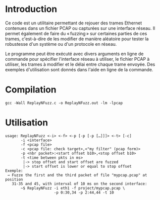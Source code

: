 # Introduction
Ce code est un utilitaire permettant de rejouer des trames Ethernet contenues dans un fichier PCAP ou capturées sur une interface réseau. Il permet également de faire du « fuzzing » sur certaines parties de ces trames, c'est-à-dire de les modifier de manière aléatoire pour tester la robustesse d'un système ou d'un protocole en réseau.

Le programme peut être exécuté avec divers arguments en ligne de commande pour spécifier l'interface réseau à utiliser, le fichier PCAP à utiliser, les trames à modifier et le délai entre chaque trame envoyée. Des exemples d'utilisation sont donnés dans l'aide en ligne de la commande.

# Compilation
`gcc -Wall ReplayNFuzz.c -o ReplayNFuzz.out -lm -lpcap`

# Utilisation
    usage: ReplayNFuzz <-i> <-f> <-p [-p [-p […]]]> <-t> [-c]
           -i <interface>
           -f <pcap file>
           -c <pcap file: check target>,<"my filter" (pcap form)>
           -p <nbr packet>:<start offset b10>,<stop offset b10>
           -t <time between pkts in ms>
            |-> stop offset and start offset are fuzzed
            |-> start offset is lower or equal to stop offset
    Exemple: 
     → Fuzze the first and the third packet of file "mypcap.pcap" at position 
       31-35 and 45, with interval of 10 ms on the second interface:
           ~$ ReplayNFuzz -i eth1 -f project/mypcap.pcap \
                          -p 0:30,34 -p 2:44,44 -t 10
